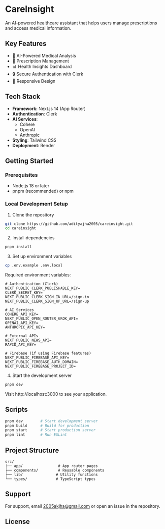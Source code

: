 # CareInsight

An AI-powered healthcare assistant that helps users manage prescriptions and access medical information.

## Key Features

- 🤖 AI-Powered Medical Analysis
- 💊 Prescription Management
- 📊 Health Insights Dashboard
- 🔒 Secure Authentication with Clerk
- 📱 Responsive Design

## Tech Stack

- **Framework**: Next.js 14 (App Router)
- **Authentication**: Clerk
- **AI Services**: 
  - Cohere
  - OpenAI
  - Anthropic
- **Styling**: Tailwind CSS
- **Deployment**: Render

## Getting Started

### Prerequisites

- Node.js 18 or later
- pnpm (recommended) or npm

### Local Development Setup

1. Clone the repository
```bash
git clone https://github.com/adityajha2005/careinsight.git
cd careinsight
```

2. Install dependencies
```bash
pnpm install
```

3. Set up environment variables
```bash
cp .env.example .env.local
```

Required environment variables:

```env
# Authentication (Clerk)
NEXT_PUBLIC_CLERK_PUBLISHABLE_KEY=
CLERK_SECRET_KEY=
NEXT_PUBLIC_CLERK_SIGN_IN_URL=/sign-in
NEXT_PUBLIC_CLERK_SIGN_UP_URL=/sign-up

# AI Services
COHERE_API_KEY=
NEXT_PUBLIC_OPEN_ROUTER_GROK_API=
OPENAI_API_KEY=
ANTHROPIC_API_KEY=

# External APIs
NEXT_PUBLIC_NEWS_API=
RAPID_API_KEY=

# Firebase (if using Firebase features)
NEXT_PUBLIC_FIREBASE_API_KEY=
NEXT_PUBLIC_FIREBASE_AUTH_DOMAIN=
NEXT_PUBLIC_FIREBASE_PROJECT_ID=
```

4. Start the development server
```bash
pnpm dev
```

Visit http://localhost:3000 to see your application.

## Scripts

```bash
pnpm dev        # Start development server
pnpm build      # Build for production
pnpm start      # Start production server
pnpm lint       # Run ESLint
```

## Project Structure
```
src/
├── app/                # App router pages
├── components/         # Reusable components
├── lib/               # Utility functions
└── types/             # TypeScript types
```

## Support

For support, email 2005akjha@gmail.com or open an issue in the repository.

## License


